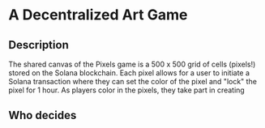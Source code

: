 # A Decentralized Art Game

## Description
The shared canvas of the Pixels game is a 500 x 500 grid of cells (pixels!) stored on the Solana blockchain. Each pixel allows for a user to initiate a Solana transaction where they can set the color of the pixel and "lock" the pixel for 1 hour. As players color in the pixels, they take part in creating 

## Who decides 